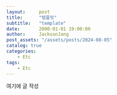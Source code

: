 ```yaml
---
layout:     post
title:      "템플릿"
subtitle:   "template"
date:       2000-01-01 19:00:00
author:     JacksonJang
post_assets: "/assets/posts/2024-08-05"
catalog: true
categories:
    - Etc
tags:
    - Etc
---
```


여기에 글 작성
